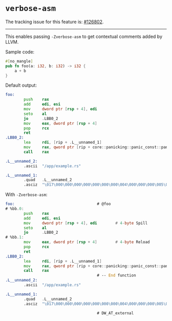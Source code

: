 # `verbose-asm`

The tracking issue for this feature is: [#126802](https://github.com/rust-lang/rust/issues/126802).

------------------------

This enables passing `-Zverbose-asm` to get contextual comments added by LLVM.

Sample code:

```rust
#[no_mangle]
pub fn foo(a: i32, b: i32) -> i32 {
    a + b
}
```

Default output:

```asm
foo:
        push    rax
        add     edi, esi
        mov     dword ptr [rsp + 4], edi
        seto    al
        jo      .LBB0_2
        mov     eax, dword ptr [rsp + 4]
        pop     rcx
        ret
.LBB0_2:
        lea     rdi, [rip + .L__unnamed_1]
        mov     rax, qword ptr [rip + core::panicking::panic_const::panic_const_add_overflow::h9c85248fe0d735b2@GOTPCREL]
        call    rax

.L__unnamed_2:
        .ascii  "/app/example.rs"

.L__unnamed_1:
        .quad   .L__unnamed_2
        .asciz  "\017\000\000\000\000\000\000\000\004\000\000\000\005\000\000"
```

With `-Zverbose-asm`:

```asm
foo:                                    # @foo
# %bb.0:
        push    rax
        add     edi, esi
        mov     dword ptr [rsp + 4], edi        # 4-byte Spill
        seto    al
        jo      .LBB0_2
# %bb.1:
        mov     eax, dword ptr [rsp + 4]        # 4-byte Reload
        pop     rcx
        ret
.LBB0_2:
        lea     rdi, [rip + .L__unnamed_1]
        mov     rax, qword ptr [rip + core::panicking::panic_const::panic_const_add_overflow::h9c85248fe0d735b2@GOTPCREL]
        call    rax
                                        # -- End function
.L__unnamed_2:
        .ascii  "/app/example.rs"

.L__unnamed_1:
        .quad   .L__unnamed_2
        .asciz  "\017\000\000\000\000\000\000\000\004\000\000\000\005\000\000"

                                        # DW_AT_external
```
